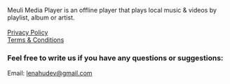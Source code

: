 Meuli Media Player is an offline player that plays local music & videos by playlist, album or artist.
<br>
<br>
[Privacy Policy](Privacy.md)  
[Terms & Conditions](TermsAndConditions.md)

### Feel free to write us if you have any questions or suggestions:

Email: lenahudev@gmail.com